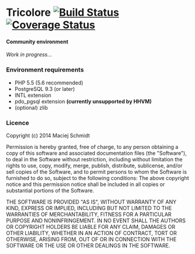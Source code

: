 # Tricolore [![Build Status](https://img.shields.io/travis/Macsch15/Tricolore.svg?style=flat-square)](https://travis-ci.org/Macsch15/Tricolore) [![Coverage Status](https://img.shields.io/coveralls/Macsch15/Tricolore.svg?style=flat-square)](https://coveralls.io/r/Macsch15/Tricolore?branch=master)

#### Community environment
*Work in progress...*

### Environment requirements
- PHP 5.5 (5.6 recommended)
- PostgreSQL 9.3 (or later)
- INTL extension
- pdo_pgsql extension **(currently unsupported by HHVM)**
- (optional) zlib

### Licence

Copyright (c) 2014 Maciej Schmidt

Permission is hereby granted, free of charge, to any person obtaining a copy 
of this software and associated documentation files (the "Software"), to deal
in the Software without restriction, including without limitation the rights
to use, copy, modify, merge, publish, distribute, sublicense, and/or sell
copies of the Software, and to permit persons to whom the Software is furnished
to do so, subject to the following conditions:
The above copyright notice and this permission notice shall be included in all
copies or substantial portions of the Software.

THE SOFTWARE IS PROVIDED "AS IS", WITHOUT WARRANTY OF ANY KIND, EXPRESS OR
IMPLIED, INCLUDING BUT NOT LIMITED TO THE WARRANTIES OF MERCHANTABILITY,
FITNESS FOR A PARTICULAR PURPOSE AND NONINFRINGEMENT. IN NO EVENT SHALL THE
AUTHORS OR COPYRIGHT HOLDERS BE LIABLE FOR ANY CLAIM, DAMAGES OR OTHER
LIABILITY, WHETHER IN AN ACTION OF CONTRACT, TORT OR OTHERWISE, ARISING FROM,
OUT OF OR IN CONNECTION WITH THE SOFTWARE OR THE USE OR OTHER DEALINGS IN
THE SOFTWARE.
